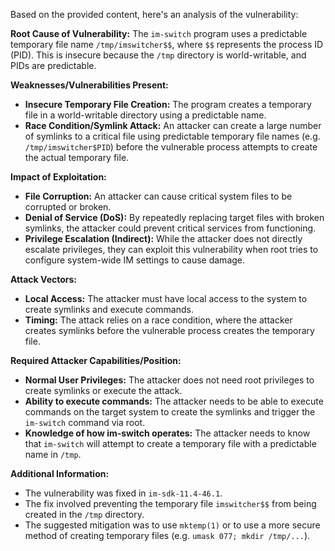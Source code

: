 Based on the provided content, here's an analysis of the vulnerability:

**Root Cause of Vulnerability:**
The `im-switch` program uses a predictable temporary file name `/tmp/imswitcher$$`, where `$$` represents the process ID (PID). This is insecure because the `/tmp` directory is world-writable, and PIDs are predictable.

**Weaknesses/Vulnerabilities Present:**
- **Insecure Temporary File Creation:** The program creates a temporary file in a world-writable directory using a predictable name.
- **Race Condition/Symlink Attack:** An attacker can create a large number of symlinks to a critical file using predictable temporary file names (e.g. `/tmp/imswitcher$PID`) before the vulnerable process attempts to create the actual temporary file.

**Impact of Exploitation:**
- **File Corruption:** An attacker can cause critical system files to be corrupted or broken.
- **Denial of Service (DoS):** By repeatedly replacing target files with broken symlinks, the attacker could prevent critical services from functioning.
- **Privilege Escalation (Indirect):** While the attacker does not directly escalate privileges, they can exploit this vulnerability when root tries to configure system-wide IM settings to cause damage.

**Attack Vectors:**
- **Local Access:** The attacker must have local access to the system to create symlinks and execute commands.
- **Timing:** The attack relies on a race condition, where the attacker creates symlinks before the vulnerable process creates the temporary file.

**Required Attacker Capabilities/Position:**
- **Normal User Privileges:** The attacker does not need root privileges to create symlinks or execute the attack.
- **Ability to execute commands:** The attacker needs to be able to execute commands on the target system to create the symlinks and trigger the `im-switch` command via root.
- **Knowledge of how im-switch operates:** The attacker needs to know that `im-switch` will attempt to create a temporary file with a predictable name in `/tmp`.

**Additional Information:**
- The vulnerability was fixed in `im-sdk-11.4-46.1`.
- The fix involved preventing the temporary file `imswitcher$$` from being created in the `/tmp` directory.
- The suggested mitigation was to use `mktemp(1)` or to use a more secure method of creating temporary files (e.g. `umask 077; mkdir /tmp/...`).